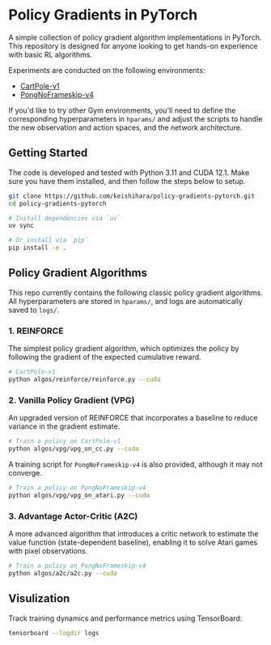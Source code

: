 # Policy Gradients in PyTorch

A simple collection of policy gradient algorithm implementations in PyTorch. This repository is designed for anyone looking to get hands-on experience with basic RL algorithms.

Experiments are conducted on the following environments:

- [CartPole-v1](https://gymnasium.farama.org/environments/classic_control/cart_pole/)
- [PongNoFrameskip-v4](https://ale.farama.org/environments/pong/)

If you'd like to try other Gym environments, you'll need to define the corresponding hyperparameters in `hparams/` and adjust the scripts to handle the new observation and action spaces, and the network architecture.

## Getting Started

The code is developed and tested with Python 3.11 and CUDA 12.1.
Make sure you have them installed, and then follow the steps below to setup.

```bash
git clone https://github.com/keishihara/policy-gradients-pytorch.git
cd policy-gradients-pytorch

# Install dependencies via `uv`
uv sync

# Or install via `pip`
pip install -e .
```

## Policy Gradient Algorithms

This repo currently contains the following classic policy gradient algorithms. All hyperparameters are stored in `hparams/`, and logs are automatically saved to `logs/`.

### 1. REINFORCE

The simplest policy gradient algorithm, which optimizes the policy by following the gradient of the expected cumulative reward.

```bash
# CartPole-v1
python algos/reinforce/reinforce.py --cuda
```

### 2. Vanilla Policy Gradient (VPG)

An upgraded version of REINFORCE that incorporates a baseline to reduce variance in the gradient estimate.

```bash
# Train a policy on CartPole-v1
python algos/vpg/vpg_on_cc.py --cuda
```

A training script for `PongNoFrameskip-v4` is also provided, although it may not converge.

```bash
# Train a policy on PongNoFrameskip-v4
python algos/vpg/vpg_on_atari.py --cuda
```

### 3. Advantage Actor-Critic (A2C)

A more advanced algorithm that introduces a critic network to estimate the value function (state-dependent baseline), enabling it to solve Atari games with pixel observations.

```bash
# Train a policy on PongNoFrameskip-v4
python algos/a2c/a2c.py --cuda
```

## Visulization

Track training dynamics and performance metrics using TensorBoard:

```bash
tensorboard --logdir logs
```
